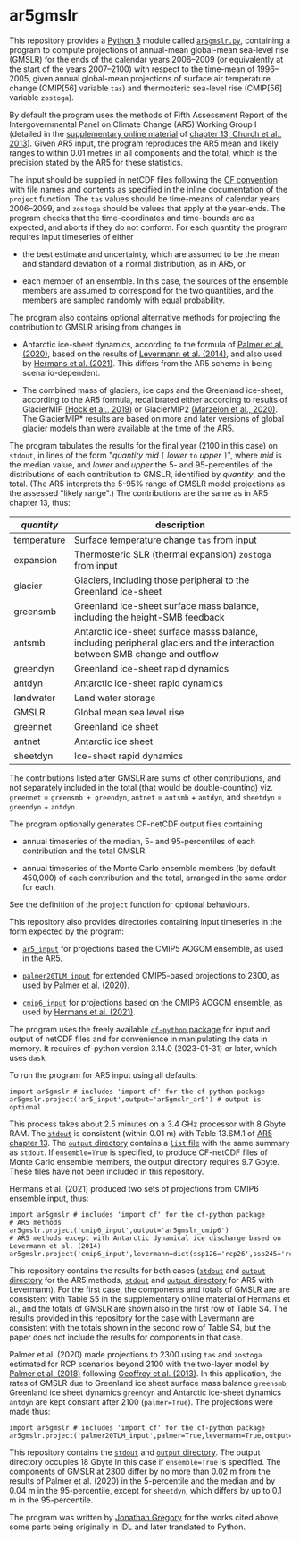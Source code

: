 # ar5gmslr

This repository provides a [Python
3](https://docs.python.org/3) module called [`ar5gmslr.py`](./ar5gmslr.py.txt), 
containing a program to compute projections of annual-mean
global-mean sea-level rise (GMSLR) for the ends of the calendar years 2006&ndash;2009 
(or equivalently at the start of the years 2007&ndash;2100)
with respect to the
time-mean of 1996&ndash;2005, given annual global-mean projections of surface
air temperature change (CMIP[56] variable `tas`) and thermosteric sea-level
rise (CMIP[56] variable `zostoga`).

By default the program uses the methods of Fifth Assessment
Report of the Intergovernmental Panel on Climate Change (AR5) Working Group I
(detailed in the [supplementary online
material](https://www.ipcc.ch/site/assets/uploads/2018/07/WGI_AR5.Chap_.13_SM.1.16.14.pdf)
of [chapter 13, Church et al.,
2013](http://dx.doi.org/10.1017/CBO9781107415324.026)).  Given AR5 input, the
program reproduces the AR5 mean and likely ranges to within 0.01 metres in all
components and the total, which is the precision stated by the AR5 for these
statistics.

The input should be supplied in netCDF files following the [CF
convention](http://cfconventions.org)
with file names and contents
as specified in the inline documentation of the `project` function.
The `tas` values should be time-means of calendar
years 2006&ndash;2099, and `zostoga` should be values that apply at the year-ends.
The program checks that the time-coordinates and time-bounds are as expected,
and aborts if they do not conform.
For each quantity the program requires
input timeseries of either

* the best estimate and uncertainty,
which are assumed to be the mean and standard deviation of a normal
distribution, as in AR5, or

* each member of an ensemble. In this case, the sources of the ensemble members
are assumed to correspond for the two quantities, and the members are sampled
randomly with equal probability.

The program also contains optional alternative methods for projecting the
contribution to GMSLR arising from changes in

* Antarctic ice-sheet dynamics, according to the formula of [Palmer et al.
(2020)](http://dx.doi.org/10.1029/2019EF001413), based on the results of
[Levermann et al.  (2014)](http://dx.doi.org/10.5194/esd-5-271-2014), and also
used by [Hermans et al.  (2021)](http://dx.doi.org/10.1029/2020GL092064). This
differs from the AR5 scheme in being scenario-dependent.

* The combined mass of glaciers, ice caps and the Greenland ice-sheet,
according to the AR5 formula, recalibrated either according to results of
GlacierMIP [(Hock et al., 2019)](http://dx.doi.org/10.1017/jog.2019.22) or
GlacierMIP2 [(Marzeion et al.,
2020)](http://dx.doi.org/10.1029/2019EF001470). The GlacierMIP* results are based on
more and later versions of global glacier models than were available at
the time of the AR5.

The program tabulates the results for the final year (2100 in this case) on `stdout`, in lines of the form
"_quantity_ _mid_ `[` _lower_ `to` _upper_ `]`",
where _mid_ is the median value, and _lower_ and _upper_ the 5- and 95-percentiles of the distributions
of each contribution to GMSLR, identified by _quantity_, and the total. (The AR5 interprets the 5-95% range of
GMSLR model projections as the assessed "likely range".)
The contributions are the same as in AR5 chapter 13, thus:

| _quantity_ | description |
| --- | --- |
| temperature | Surface temperature change `tas` from input |
| expansion | Thermosteric SLR (thermal expansion) `zostoga` from input |
| glacier | Glaciers, including those peripheral to the Greenland ice-sheet |
| greensmb | Greenland ice-sheet surface mass balance, including the height-SMB feedback |
| antsmb | Antarctic ice-sheet surface masss balance, including peripheral glaciers and the interaction between SMB change and outflow |
| greendyn | Greenland ice-sheet rapid dynamics |
| antdyn | Antarctic ice-sheet rapid dynamics |
| landwater | Land water storage |
| GMSLR | Global mean sea level rise |
| greennet | Greenland ice sheet |
| antnet | Antarctic ice sheet |
| sheetdyn | Ice-sheet rapid dynamics |

The contributions listed after GMSLR are sums of other contributions, and not separately included in the total
(that would be double-counting) viz. `greennet` = `greensmb + greendyn`, `antnet` = `antsmb` + `antdyn`,
and `sheetdyn` = `greendyn` + `antdyn`.

The program optionally generates CF-netCDF output files containing

* annual timeseries of the median, 5- and 95-percentiles of each contribution and the total GMSLR.

* annual timeseries of the Monte Carlo ensemble members (by default 450,000)
of each contribution and the total, arranged in the same order for each.

See the definition of the `project` function for optional behaviours.

This repository also provides directories containing input timeseries in the
form expected by the program:

* [`ar5_input`](https://github.com/JonathanGregory/ar5gmslr/tree/main/ar5_input) for projections based the CMIP5 AOGCM ensemble, as used in the AR5.

* [`palmer20TLM_input`](https://github.com/JonathanGregory/ar5gmslr/tree/main/palmer20TLM_input) for extended CMIP5-based projections to 2300, as used by [Palmer et al. (2020)](http://dx.doi.org/10.1029/2019EF001413).

* [`cmip6_input`](https://github.com/JonathanGregory/ar5gmslr/tree/main/cmip6_input) for projections based on the CMIP6 AOGCM ensemble, as used by [Hermans et al. (2021)](10.1029/2020GL092064).

The program uses the freely available [`cf-python`
package](https://ncas-cms.github.io/cf-python) for input and output of netCDF
files and for convenience in manipulating the data in memory.
It requires cf-python version 3.14.0 (2023-01-31) or later, which uses `dask`.

To run the program for AR5 input using all defaults:

```
import ar5gmslr # includes 'import cf' for the cf-python package
ar5gmslr.project('ar5_input',output='ar5gmslr_ar5') # output is optional
```

This process takes about 2.5 minutes on a 3.4 GHz processor with 8 Gbyte RAM.
The [`stdout`](https://github.com/JonathanGregory/ar5gmslr/blob/main/ar5gmslr_ar5.stdout.txt) is consistent (within 0.01 m)
with Table 13.SM.1 of [AR5 chapter 13](https://www.ipcc.ch/site/assets/uploads/2018/07/WGI_AR5.Chap_.13_SM.1.16.14.pdf).
The [`output` directory](https://github.com/JonathanGregory/ar5gmslr/tree/main/ar5gmslr_ar5) contains a [`list` file](https://github.com/JonathanGregory/ar5gmslr/blob/main/ar5gmslr_ar5/list) with the same summary as `stdout`.
If `ensemble=True` is specified, to produce CF-netCDF files of Monte Carlo ensemble members, the output directory requires 9.7 Gbyte.
These files have not been included in this repository.

Hermans et al. (2021) produced two sets of projections from CMIP6 ensemble
input, thus:

```
import ar5gmslr # includes 'import cf' for the cf-python package
# AR5 methods
ar5gmslr.project('cmip6_input',output='ar5gmslr_cmip6')
# AR5 methods except with Antarctic dynamical ice discharge based on Levermann et al. (2014)
ar5gmslr.project('cmip6_input',levermann=dict(ssp126='rcp26',ssp245='rcp45',ssp585='rcp85'),output='ar5gmslr_cmip6_levermann')
```

This repository contains the results for both cases ([`stdout`](https://github.com/JonathanGregory/ar5gmslr/blob/main/ar5gmslr_cmip6.stdout.txt) and [`output` directory](https://github.com/JonathanGregory/ar5gmslr/tree/main/ar5gmslr_cmip6) for the AR5 methods, [`stdout`](https://github.com/JonathanGregory/ar5gmslr/blob/main/ar5gmslr_cmip6_levermann.stdout.txt) and [`output` directory](https://github.com/JonathanGregory/ar5gmslr/tree/main/ar5gmslr_cmip6_levermann) for AR5 with Levermann).
For the first case, the components and totals of GMSLR are are consistent with Table S5 in the supplementary online material of Hermans et al., and the totals of GMSLR are shown also in the first row of Table S4.
The results provided in this repository for the case with Levermann are consistent with the totals shown in the second row of Table S4, but the paper does not include the results for components in that case.

Palmer et al. (2020) made projections to 2300 using `tas` and `zostoga` estimated for RCP scenarios beyond 2100 with the two-layer model by [Palmer et al. (2018)](http://dx.doi.org/10.1088/1748-9326/aad2e4) following [Geoffroy et al. (2013)](http://dx.doi.org/10.1175/JCLI-D-12-00195.1). In this application, the rates of GMSLR due to Greenland ice sheet surface mass balance `greensmb`, Greenland ice sheet dynamics `greendyn` and Antarctic ice-sheet dynamics `antdyn` are kept constant after 2100 (`palmer=True`). The projections were made thus:

```
import ar5gmslr # includes 'import cf' for the cf-python package
ar5gmslr.project('palmer20TLM_input',palmer=True,levermann=True,output='ar5gmslr_palmer20TLM')
```

This repository contains the [`stdout`](https://github.com/JonathanGregory/ar5gmslr/blob/main/ar5gmslr_palmer20TLM.stdout.txt) and [`output` directory](https://github.com/JonathanGregory/ar5gmslr/tree/main/ar5gmslr_palmer20TLM). The output directory occupies 18 Gbyte in this case if `ensemble=True` is specified. The components of GMSLR at 2300 differ by no more than 0.02 m from the results of Palmer et al. (2020) in the 5-percentile and the median and by 0.04 m in the 95-percentile, except for `sheetdyn`, which differs by up to 0.1 m in the 95-percentile.

The program was written by [Jonathan Gregory](https://www.met.rdg.ac.uk/~jonathan) for the works cited above, some parts being originally in IDL and later translated to Python.
